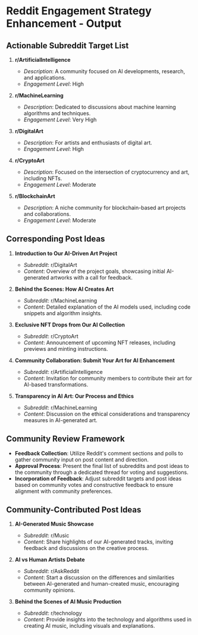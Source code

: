 

# Reddit Engagement Strategy Enhancement - Output

## Actionable Subreddit Target List
1. **r/ArtificialIntelligence**
   - *Description*: A community focused on AI developments, research, and applications.
   - *Engagement Level*: High

2. **r/MachineLearning**
   - *Description*: Dedicated to discussions about machine learning algorithms and techniques.
   - *Engagement Level*: Very High

3. **r/DigitalArt**
   - *Description*: For artists and enthusiasts of digital art.
   - *Engagement Level*: High

4. **r/CryptoArt**
   - *Description*: Focused on the intersection of cryptocurrency and art, including NFTs.
   - *Engagement Level*: Moderate

5. **r/BlockchainArt**
   - *Description*: A niche community for blockchain-based art projects and collaborations.
   - *Engagement Level*: Moderate

## Corresponding Post Ideas
1. **Introduction to Our AI-Driven Art Project**
   - *Subreddit*: r/DigitalArt
   - *Content*: Overview of the project goals, showcasing initial AI-generated artworks with a call for feedback.

2. **Behind the Scenes: How AI Creates Art**
   - *Subreddit*: r/MachineLearning
   - *Content*: Detailed explanation of the AI models used, including code snippets and algorithm insights.

3. **Exclusive NFT Drops from Our AI Collection**
   - *Subreddit*: r/CryptoArt
   - *Content*: Announcement of upcoming NFT releases, including previews and minting instructions.

4. **Community Collaboration: Submit Your Art for AI Enhancement**
   - *Subreddit*: r/ArtificialIntelligence
   - *Content*: Invitation for community members to contribute their art for AI-based transformations.

5. **Transparency in AI Art: Our Process and Ethics**
   - *Subreddit*: r/MachineLearning
   - *Content*: Discussion on the ethical considerations and transparency measures in AI-generated art.

## Community Review Framework
- **Feedback Collection**: Utilize Reddit's comment sections and polls to gather community input on post content and direction.
- **Approval Process**: Present the final list of subreddits and post ideas to the community through a dedicated thread for voting and suggestions.
- **Incorporation of Feedback**: Adjust subreddit targets and post ideas based on community votes and constructive feedback to ensure alignment with community preferences.

## Community-Contributed Post Ideas

1. **AI-Generated Music Showcase**
   - *Subreddit*: r/Music
   - *Content*: Share highlights of our AI-generated tracks, inviting feedback and discussions on the creative process.

2. **AI vs Human Artists Debate**
   - *Subreddit*: r/AskReddit
   - *Content*: Start a discussion on the differences and similarities between AI-generated and human-created music, encouraging community opinions.

3. **Behind the Scenes of AI Music Production**
   - *Subreddit*: r/technology
   - *Content*: Provide insights into the technology and algorithms used in creating AI music, including visuals and explanations.


